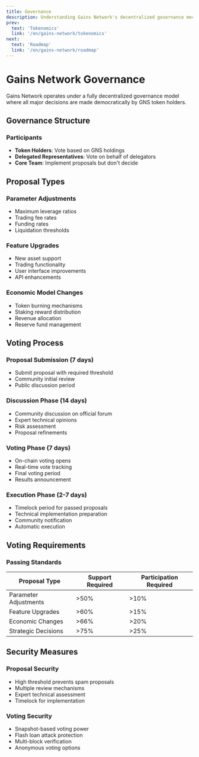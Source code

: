 ```yaml
---
title: Governance
description: Understanding Gains Network's decentralized governance mechanism
prev:
  text: 'Tokenomics'
  link: '/en/gains-network/tokenomics'
next:
  text: 'Roadmap'
  link: '/en/gains-network/roadmap'
---
```


# Gains Network Governance

Gains Network operates under a fully decentralized governance model where all major decisions are made democratically by GNS token holders.

## Governance Structure

### Participants
- **Token Holders**: Vote based on GNS holdings
- **Delegated Representatives**: Vote on behalf of delegators
- **Core Team**: Implement proposals but don't decide

## Proposal Types

### Parameter Adjustments
- Maximum leverage ratios
- Trading fee rates
- Funding rates
- Liquidation thresholds

### Feature Upgrades
- New asset support
- Trading functionality
- User interface improvements
- API enhancements

### Economic Model Changes
- Token burning mechanisms
- Staking reward distribution
- Revenue allocation
- Reserve fund management

## Voting Process

### Proposal Submission (7 days)
- Submit proposal with required threshold
- Community initial review
- Public discussion period

### Discussion Phase (14 days)
- Community discussion on official forum
- Expert technical opinions
- Risk assessment
- Proposal refinements

### Voting Phase (7 days)
- On-chain voting opens
- Real-time vote tracking
- Final voting period
- Results announcement

### Execution Phase (2-7 days)
- Timelock period for passed proposals
- Technical implementation preparation
- Community notification
- Automatic execution

## Voting Requirements

### Passing Standards
| Proposal Type | Support Required | Participation Required |
|---------------|------------------|------------------------|
| Parameter Adjustments | >50% | >10% |
| Feature Upgrades | >60% | >15% |
| Economic Changes | >66% | >20% |
| Strategic Decisions | >75% | >25% |

## Security Measures

### Proposal Security
- High threshold prevents spam proposals
- Multiple review mechanisms
- Expert technical assessment
- Timelock for implementation

### Voting Security
- Snapshot-based voting power
- Flash loan attack protection
- Multi-block verification
- Anonymous voting options
